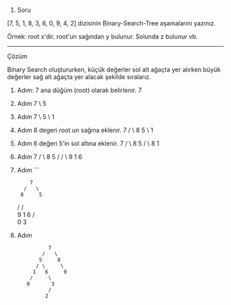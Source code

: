 1. Soru

[7, 5, 1, 8, 3, 6, 0, 9, 4, 2] dizisinin Binary-Search-Tree aşamalarını yazınız.

Örnek: root x'dir. root'un sağından y bulunur. Solunda z bulunur vb.

---------------------------------------------------------------------------------------------------------------------------------

Çözüm 

Binary Search oluştururken, küçük değerler sol alt ağaçta yer alırken büyük değerler sağ alt ağaçta yer alacak şekilde sıralarız.

1. Adım: 7 ana düğüm (root) olarak belirlenir.      7

2. Adım     7 \  5

3. Adım      7 \  5 \ 1

4. Adım 8 degeri root un sağına eklenir. 7 /   \  8     5 \ 1

5. Adım 6 değeri 5'in sol altına eklenir. 7 /   \  8     5 /   \ 8       1

6. Adım 7 /   \  8     5 /     /   \ 9      1      6

7. Adım ```

           7
         /   \ 
        8     5
      /     /   \
   9      1      6
         /        \
        0          3
  
8. Adım 
                
                 7
               /   \ 
              5     8
             / \     \
            1   6     9
           /     \      
          0       3     
                 /       
                2         



